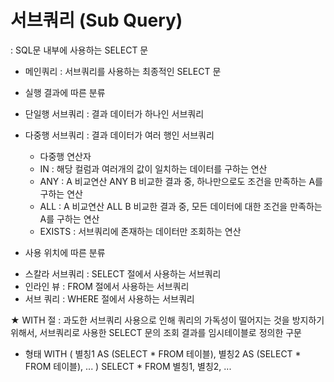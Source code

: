 # 서브쿼리 (Sub Query)
: SQL문 내부에 사용하는 SELECT 문
* 메인쿼리 : 서브쿼리를 사용하는 최종적인 SELECT 문

* 실행 결과에 따른 분류
- 단일행 서브쿼리 : 결과 데이터가 하나인 서브쿼리

- 다중행 서브쿼리 : 결과 데이터가 여러 행인 서브쿼리
    * 다중행 연산자
    - IN        : 해당 컬럼과 여러개의 값이 일치하는 데이터를 구하는 연산
    - ANY       : A 비교연산 ANY B
                  비교한 결과 중, 하나만으로도 조건을 만족하는 A를 구하는 연산
    - ALL       : A 비교연산 ALL B
                  비교한 결과 중, 모든 데이터에 대한 조건을 만족하는 A를 구하는 연산
    - EXISTS    : 서브쿼리에 존재하는 데이터만 조회하는 연산

* 사용 위치에 따른 분류
- 스칼라 서브쿼리       : SELECT 절에서 사용하는 서브쿼리
- 인라인 뷰             : FROM 절에서 사용하는 서브쿼리
- 서브 쿼리             : WHERE 절에서 사용하는 서브쿼리



★ WITH 절
: 과도한 서브쿼리 사용으로 인해 쿼리의 가독성이 떨어지는 것을 방지하기 위해서, 서브쿼리로 사용한 SELECT 문의 조회 결과를 임시테이블로 정의한 구문

* 형태
WITH
(
    별칭1 AS (SELECT * FROM 테이블),
    별칭2 AS (SELECT * FROM 테이블),
    ...
)
SELECT *
FROM 별칭1, 별칭2, ...